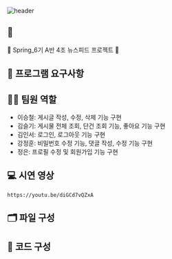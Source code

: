 ![header](https://capsule-render.vercel.app/api?type=waving&color=auto&height=200&section=header&text=Today%20Outfit&fontSize=70)
## 🎇 
🏨 Spring_6기 A반 4조 뉴스피드 프로젝트 🏨

## 📍 프로그램 요구사항



## 👩‍💻 팀원 역할
- 이승철: 게시글 작성, 수정, 삭제 기능 구현
- 김슬기: 게시물 전체 조회, 단건 조회 기능, 좋아요 기능 구현
- 김인서: 로그인, 로그아웃 기능 구현
- 강정훈: 비밀번호 수정 기능, 댓글 작성, 수정 기능 구현
- 정은: 프로필 수정 및 회원가입 기능 구현


## 💻 시연 영상
```https://youtu.be/diGCd7vQZxA```


## 🗂️ 파일 구성



## 📄 코드 구성

